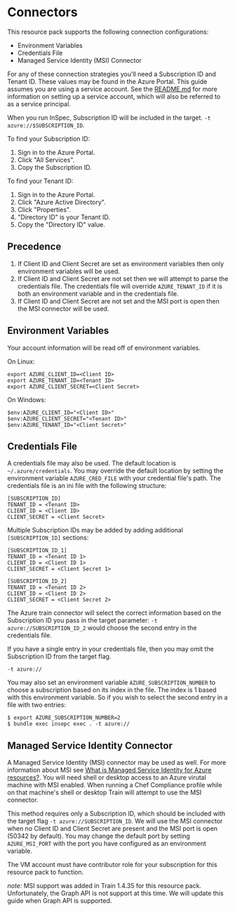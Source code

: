 # Connectors

This resource pack supports the following connection configurations:

* Environment Variables
* Credentials File
* Managed Service Identity (MSI) Connector

For any of these connection strategies you'll need a Subscription ID and Tenant
ID. These values may be found in the Azure Portal. This guide assumes you are
using a service account. See the
[README.md](https://github.com/inspec/inspec-azure#service-principal) for more
information on setting up a service account, which will also be referred to as
a service principal.

When you run InSpec, Subscription ID will be included in
the target. `-t azure://$SUBSCRIPTION_ID`.

To find your Subscription ID:

1. Sign in to the Azure Portal.
2. Click "All Services".
3. Copy the Subscription ID.

To find your Tenant ID:

1. Sign in to the Azure Portal.
2. Click "Azure Active Directory".
3. Click "Properties".
4. "Directory ID" is your Tenant ID.
5. Copy the "Directory ID" value.

## Precedence

1. If Client ID and Client Secret are set as environment variables then only
   environment variables will be used.
2. If Client ID and Client Secret are not set then we will attempt to parse the
   credentials file. The credentials file will override `AZURE_TENANT_ID` if it
   is both an environment variable and in the credentials file.
3. If Client ID and Client Secret are not set and the MSI port is open then the
   MSI connector will be used.

## Environment Variables

Your account information will be read off of environment variables.

On Linux:
```
export AZURE_CLIENT_ID=<Client ID>
export AZURE_TENANT_ID=<Tenant ID>
export AZURE_CLIENT_SECRET=<Client Secret>
```

On Windows:
```
$env:AZURE_CLIENT_ID="<Client ID>"
$env:AZURE_CLIENT_SECRET="<Tenant ID>"
$env:AZURE_TENANT_ID="<Client Secret>"
```

## Credentials File

A credentials file may also be used. The default location is
`~/.azure/credentials`. You may override the default location by setting the
environment variable `AZURE_CRED_FILE` with your credential file's path. The
credentials file is an ini file with the following structure:

```
[SUBSCRIPTION_ID]
TENANT_ID = <Tenant ID>
CLIENT_ID = <Client ID>
CLIENT_SECRET = <Client Secret>
```

Multiple Subscription IDs may be added by adding additional `[SUBSCRIPTION_ID]` sections:

```
[SUBSCRIPTION_ID_1]
TENANT_ID = <Tenant ID 1>
CLIENT_ID = <Client ID 1>
CLIENT_SECRET = <Client Secret 1>

[SUBSCRIPTION_ID_2]
TENANT_ID = <Tenant ID 2>
CLIENT_ID = <Client ID 2>
CLIENT_SECRET = <Client Secret 2>
```

The Azure train connector will select the correct information based on the
Subscription ID you pass in the target parameter: `-t
azure://SUBSCRIPTION_ID_2` would choose the second entry in the credentials
file.

If you have a single entry in your credentials file, then you may omit the
Subscription ID from the target flag.

`-t azure://`

You may also set an environment variable `AZURE_SUBSCRIPTION_NUMBER` to choose a
subscription based on its index in the file. The index is 1 based with this
environment variable. So if you wish to select the second entry in a file with
two entries:

```
$ export AZURE_SUBSCRIPTION_NUMBER=2
$ bundle exec insepc exec . -t azure://
```

## Managed Service Identity Connector

A Managed Service Identity (MSI) connector may be used as well. For more
information about MSI see
[What is Managed Service Identity for Azure resources?](https://docs.microsoft.com/en-us/azure/active-directory/managed-service-identity/overview).
You will need shell or desktop access to an Azure virutal machine with MSI
enabled. When running a Chef Compliance profile while on that machine's shell
or desktop Train will attempt to use the MSI connector.

This method requires only a Subscription ID, which should be included with the
target flag `-t azure://SUBSCRIPTION_ID`. We will use the MSI connector when no
Client ID and Client Secret are present and the MSI port is open (50342 by
default). You may change the default port by setting `AZURE_MSI_PORT` with the
port you have configured as an environment variable.

The VM account must have contributor role for your subscription for this
resource pack to function.

*note:* MSI support was added in Train 1.4.35 for this resource pack.
Unfortunately, the Graph API is not support at this time. We will update this
guide when Graph API is supported.
